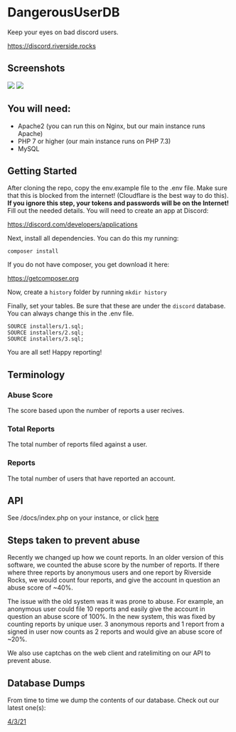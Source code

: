 # DangerousUserDB

Keep your eyes on bad discord users.

https://discord.riverside.rocks

## Screenshots

![](https://cdn.riverside.rocks/a/nail-shelf-height.gif)
![](https://cdn.riverside.rocks/a/meter-cardigan-nape.png)
## You will need:

- Apache2 (you can run this on Nginx, but our main instance runs Apache)
- PHP 7 or higher (our main instance runs on PHP 7.3)
- MySQL

## Getting Started

After cloning the repo, copy the env.example file to the .env file. Make sure that this is blocked from the internet! (Cloudflare is the best way to do this). **If you ignore this step, your tokens and passwords will be on the Internet!** Fill out the needed details. You will need to create an app at Discord: 

https://discord.com/developers/applications

Next, install all dependencies. You can do this my running:

`composer install`

If you do not have composer, you get download it here:

https://getcomposer.org

Now, create a `history` folder by running `mkdir history`

Finally, set your tables. Be sure that these are under the `discord` database. You can always change this in the .env file.

```
SOURCE installers/1.sql;
SOURCE installers/2.sql;
SOURCE installers/3.sql;
```

You are all set! Happy reporting!

## Terminology

### Abuse Score

The score based upon the number of reports a user recives.

### Total Reports

The total number of reports filed against a user.

### Reports

The total number of users that have reported an account.

## API

See /docs/index.php on your instance, or click [here](https://discord.riverside.rocks/docs/index.php)


## Steps taken to prevent abuse

Recently we changed up how we count reports. In an older version of this software, we counted the abuse score by the number of reports. If there where three reports by anonymous users and one report by Riverside Rocks, we would count four reports, and give the account in question an abuse score of ~40%.

The issue with the old system was it was prone to abuse. For example, an anonymous user could file 10 reports and easily give the account in question an abuse score of 100%. In the new system, this was fixed by counting reports by unique user. 3 anonymous reports and 1 report from a signed in user now counts as 2 reports and would give an abuse score of ~20%.

We also use captchas on the web client and ratelimiting on our API to prevent abuse.

## Database Dumps

From time to time we dump the contents of our database. Check out our latest one(s):

[4/3/21](https://cdn.riverside.rocks/a/answer-brisket-slime.sql)
